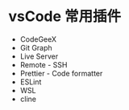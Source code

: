 # vsCode 常用插件
* CodeGeeX
* Git Graph
* Live Server
* Remote - SSH
* Prettier - Code formatter
* ESLint
* WSL
* cline

